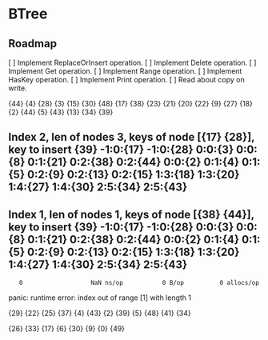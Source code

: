 # BTree

## Roadmap

[ ] Implement ReplaceOrInsert operation.
[ ] Implement Delete operation.
[ ] Implement Get operation.
[ ] Implement Range operation.
[ ] Implement HasKey operation.
[ ] Implement Print operation.
[ ] Read about copy on write.

{44}
{4}
{28}
{3}
{15}
{30}
{48}
{17}
{38}
{23}
{21}
{20}
{22}
{9}
{27}
{18}
{2}
{44}
{5}
{43}
{13}
{34}
{39}









Index 2, len of nodes 3, keys of node [{17} {28}], key to insert {39} 
-1:0:{17} -1:0:{28} 
0:0:{3} 0:0:{8} 0:1:{21} 0:2:{38} 0:2:{44} 
0:0:{2} 0:1:{4} 0:1:{5} 0:2:{9} 0:2:{13} 0:2:{15} 1:3:{18} 1:3:{20} 1:4:{27} 1:4:{30} 2:5:{34} 2:5:{43} 
------------------
Index 1, len of nodes 1, keys of node [{38} {44}], key to insert {39} 
-1:0:{17} -1:0:{28} 
0:0:{3} 0:0:{8} 0:1:{21} 0:2:{38} 0:2:{44} 
0:0:{2} 0:1:{4} 0:1:{5} 0:2:{9} 0:2:{13} 0:2:{15} 1:3:{18} 1:3:{20} 1:4:{27} 1:4:{30} 2:5:{34} 2:5:{43} 
------------------
       0	               NaN ns/op	       0 B/op	       0 allocs/op
panic: runtime error: index out of range [1] with length 1



{29}
{22}
{25}
{37}
{4}
{43}
{2}
{39}
{5}
{48}
{41}
{34}

{26}
{33}
{17}
{6}
{30}
{9}
{0}
{49}